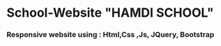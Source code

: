 # School-Website "HAMDI SCHOOL"

<h3>Responsive website using : Html,Css ,Js, JQuery, Bootstrap</h1>

